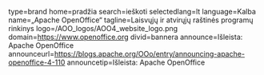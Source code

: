 type=brand
home=pradžia
search=ieškoti
selectedlang=lt
language=Kalba
name=„Apache OpenOffice“
tagline=Laisvųjų ir atvirųjų raštinės programų rinkinys
logo=/AOO_logos/AOO4_website_logo.png
domain=https://www.openoffice.org
divid=bannera
announce=Išleista: Apache OpenOffice
announceurl=https://blogs.apache.org/OOo/entry/announcing-apache-openoffice-4-110
announcetip=Išleista: Apache OpenOffice
~~~~~~
